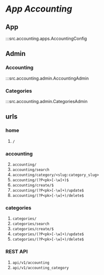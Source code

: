 # ***App Accounting***

## App
:::src.accounting.apps.AccountingConfig

## Admin

### Accounting
:::src.accounting.admin.AccountingAdmin

### Categories
:::src.accounting.admin.CategoriesAdmin

## urls

### home

1. ```/```

### accounting

2. ```accounting/```
3. ```accounting/search```
4. ```accounting/category/<slug:category_slug>```
5. ```accounting/(?P<pk>[-\w]+)$```
6. ```accounting/create/$```
7. ```accounting/(?P<pk>[-\w]+)/update$```
8. ```accounting/(?P<pk>[-\w]+)/delete$```

### categories

1. ```categories/```
2. ```categories/search```
3. ```categories/create/$```
4. ```categories/(?P<pk>[-\w]+)/update$```
5. ```categories/(?P<pk>[-\w]+)/delete$```

### REST API

1. ```api/v1/accounting```
2. ```api/v1/accounting_category```
